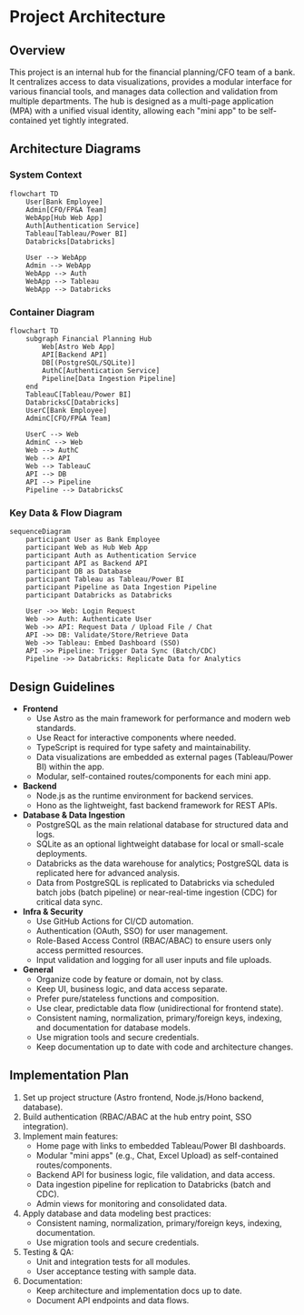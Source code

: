 # Project Architecture

## Overview

This project is an internal hub for the financial planning/CFO team of a bank.
It centralizes access to data visualizations, provides a modular interface for
various financial tools, and manages data collection and validation from
multiple departments. The hub is designed as a multi-page application (MPA) with
a unified visual identity, allowing each "mini app" to be self-contained yet
tightly integrated.

## Architecture Diagrams

### System Context

```mermaid
flowchart TD
    User[Bank Employee]
    Admin[CFO/FP&A Team]
    WebApp[Hub Web App]
    Auth[Authentication Service]
    Tableau[Tableau/Power BI]
    Databricks[Databricks]

    User --> WebApp
    Admin --> WebApp 
    WebApp --> Auth
    WebApp --> Tableau
    WebApp --> Databricks
```

<!-- For external viewers: [System Context Diagram Image](./docs/diagram-system-context.png) -->

### Container Diagram

```mermaid
flowchart TD
    subgraph Financial Planning Hub
        Web[Astro Web App]
        API[Backend API]
        DB[(PostgreSQL/SQLite)]
        AuthC[Authentication Service]
        Pipeline[Data Ingestion Pipeline]
    end
    TableauC[Tableau/Power BI]
    DatabricksC[Databricks]
    UserC[Bank Employee]
    AdminC[CFO/FP&A Team]

    UserC --> Web
    AdminC --> Web
    Web --> AuthC
    Web --> API
    Web --> TableauC
    API --> DB
    API --> Pipeline
    Pipeline --> DatabricksC
```

<!-- For external viewers: [Container Diagram Image](./docs/diagram-container.png) -->

### Key Data & Flow Diagram

```mermaid
sequenceDiagram
    participant User as Bank Employee
    participant Web as Hub Web App
    participant Auth as Authentication Service
    participant API as Backend API
    participant DB as Database
    participant Tableau as Tableau/Power BI
    participant Pipeline as Data Ingestion Pipeline
    participant Databricks as Databricks

    User ->> Web: Login Request
    Web ->> Auth: Authenticate User
    Web ->> API: Request Data / Upload File / Chat
    API ->> DB: Validate/Store/Retrieve Data
    Web ->> Tableau: Embed Dashboard (SSO)
    API ->> Pipeline: Trigger Data Sync (Batch/CDC)
    Pipeline ->> Databricks: Replicate Data for Analytics
```

<!-- For external viewers: [Key Data & Flow Diagram Image](./docs/diagram-sequence.png) -->

## Design Guidelines

- **Frontend**
  - Use Astro as the main framework for performance and modern web standards.
  - Use React for interactive components where needed.
  - TypeScript is required for type safety and maintainability.
  - Data visualizations are embedded as external pages (Tableau/Power BI) within
    the app.
  - Modular, self-contained routes/components for each mini app.
- **Backend**
  - Node.js as the runtime environment for backend services.
  - Hono as the lightweight, fast backend framework for REST APIs.
- **Database & Data Ingestion**
  - PostgreSQL as the main relational database for structured data and logs.
  - SQLite as an optional lightweight database for local or small-scale
    deployments.
  - Databricks as the data warehouse for analytics; PostgreSQL data is
    replicated here for advanced analysis.
  - Data from PostgreSQL is replicated to Databricks via scheduled batch jobs
    (batch pipeline) or near-real-time ingestion (CDC) for critical data sync.
- **Infra & Security**
  - Use GitHub Actions for CI/CD automation.
  - Authentication (OAuth, SSO) for user management.
  - Role-Based Access Control (RBAC/ABAC) to ensure users only access permitted
    resources.
  - Input validation and logging for all user inputs and file uploads.
- **General**
  - Organize code by feature or domain, not by class.
  - Keep UI, business logic, and data access separate.
  - Prefer pure/stateless functions and composition.
  - Use clear, predictable data flow (unidirectional for frontend state).
  - Consistent naming, normalization, primary/foreign keys, indexing, and
    documentation for database models.
  - Use migration tools and secure credentials.
  - Keep documentation up to date with code and architecture changes.

## Implementation Plan

1. Set up project structure (Astro frontend, Node.js/Hono backend, database).
2. Build authentication (RBAC/ABAC at the hub entry point, SSO integration).
3. Implement main features:
   - Home page with links to embedded Tableau/Power BI dashboards.
   - Modular "mini apps" (e.g., Chat, Excel Upload) as self-contained
     routes/components.
   - Backend API for business logic, file validation, and data access.
   - Data ingestion pipeline for replication to Databricks (batch and CDC).
   - Admin views for monitoring and consolidated data.
4. Apply database and data modeling best practices:
   - Consistent naming, normalization, primary/foreign keys, indexing,
     documentation.
   - Use migration tools and secure credentials.
5. Testing & QA:
   - Unit and integration tests for all modules.
   - User acceptance testing with sample data.
6. Documentation:
   - Keep architecture and implementation docs up to date.
   - Document API endpoints and data flows.
